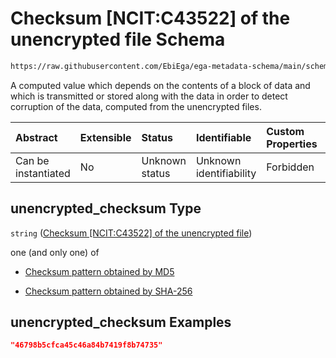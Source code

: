 # Checksum \[NCIT:C43522] of the unencrypted file Schema

```txt
https://raw.githubusercontent.com/EbiEga/ega-metadata-schema/main/schemas/EGA.common-definitions.json#/definitions/file_object/properties/unencrypted_checksum
```

A computed value which depends on the contents of a block of data and which is transmitted or stored along with the data in order to detect corruption of the data, computed from the unencrypted files.

| Abstract            | Extensible | Status         | Identifiable            | Custom Properties | Additional Properties | Access Restrictions | Defined In                                                                                           |
| :------------------ | :--------- | :------------- | :---------------------- | :---------------- | :-------------------- | :------------------ | :--------------------------------------------------------------------------------------------------- |
| Can be instantiated | No         | Unknown status | Unknown identifiability | Forbidden         | Allowed               | none                | [EGA.common-definitions.json\*](../../../schemas/EGA.common-definitions.json "open original schema") |

## unencrypted\_checksum Type

`string` ([Checksum \[NCIT:C43522\] of the unencrypted file](ega-12-definitions-ega-file-object-properties-checksum-ncitc43522-of-the-unencrypted-file.md))

one (and only one) of

*   [Checksum pattern obtained by MD5](ega-12-definitions-checksum-pattern-obtained-by-md5.md "check type definition")

*   [Checksum pattern obtained by SHA-256](ega-12-definitions-checksum-pattern-obtained-by-sha-256.md "check type definition")

## unencrypted\_checksum Examples

```json
"46798b5cfca45c46a84b7419f8b74735"
```
